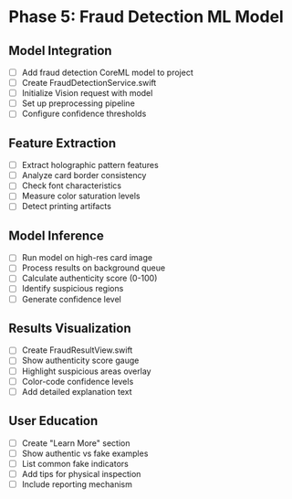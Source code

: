 # Phase 5: Fraud Detection ML Model

## Model Integration
- [ ] Add fraud detection CoreML model to project
- [ ] Create FraudDetectionService.swift
- [ ] Initialize Vision request with model
- [ ] Set up preprocessing pipeline
- [ ] Configure confidence thresholds

## Feature Extraction
- [ ] Extract holographic pattern features
- [ ] Analyze card border consistency
- [ ] Check font characteristics
- [ ] Measure color saturation levels
- [ ] Detect printing artifacts

## Model Inference
- [ ] Run model on high-res card image
- [ ] Process results on background queue
- [ ] Calculate authenticity score (0-100)
- [ ] Identify suspicious regions
- [ ] Generate confidence level

## Results Visualization
- [ ] Create FraudResultView.swift
- [ ] Show authenticity score gauge
- [ ] Highlight suspicious areas overlay
- [ ] Color-code confidence levels
- [ ] Add detailed explanation text

## User Education
- [ ] Create "Learn More" section
- [ ] Show authentic vs fake examples
- [ ] List common fake indicators
- [ ] Add tips for physical inspection
- [ ] Include reporting mechanism